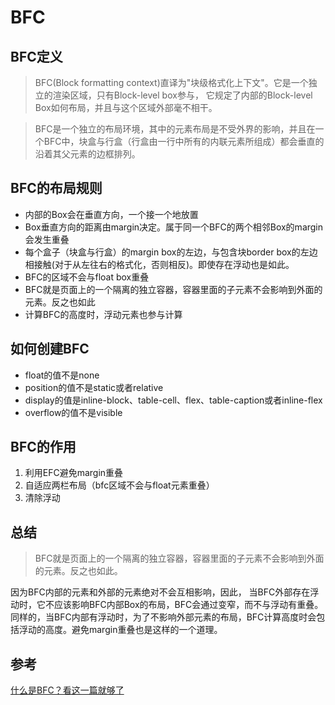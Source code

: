 # BFC
## BFC定义
  >BFC(Block formatting context)直译为"块级格式化上下文"。它是一个独立的渲染区域，只有Block-level box参与， 它规定了内部的Block-level Box如何布局，并且与这个区域外部毫不相干。

  >BFC是一个独立的布局环境，其中的元素布局是不受外界的影响，并且在一个BFC中，块盒与行盒（行盒由一行中所有的内联元素所组成）都会垂直的沿着其父元素的边框排列。
## BFC的布局规则
  * 内部的Box会在垂直方向，一个接一个地放置
  * Box垂直方向的距离由margin决定。属于同一个BFC的两个相邻Box的margin会发生重叠
  * 每个盒子（块盒与行盒）的margin box的左边，与包含块border box的左边相接触(对于从左往右的格式化，否则相反)。即使存在浮动也是如此。
  * BFC的区域不会与float box重叠
  * BFC就是页面上的一个隔离的独立容器，容器里面的子元素不会影响到外面的元素。反之也如此
  * 计算BFC的高度时，浮动元素也参与计算
## 如何创建BFC
  * float的值不是none
  * position的值不是static或者relative
  * display的值是inline-block、table-cell、flex、table-caption或者inline-flex
  * overflow的值不是visible
## BFC的作用
  1. 利用EFC避免margin重叠
  2. 自适应两栏布局（bfc区域不会与float元素重叠）
  3. 清除浮动
## 总结
>BFC就是页面上的一个隔离的独立容器，容器里面的子元素不会影响到外面的元素。反之也如此。

因为BFC内部的元素和外部的元素绝对不会互相影响，因此， 当BFC外部存在浮动时，它不应该影响BFC内部Box的布局，BFC会通过变窄，而不与浮动有重叠。同样的，当BFC内部有浮动时，为了不影响外部元素的布局，BFC计算高度时会包括浮动的高度。避免margin重叠也是这样的一个道理。
## 参考
[什么是BFC？看这一篇就够了](https://blog.csdn.net/sinat_36422236/article/details/88763187?ops_request_misc=%257B%2522request%255Fid%2522%253A%2522161725860416780357282853%2522%252C%2522scm%2522%253A%252220140713.130102334.pc%255Fall.%2522%257D&request_id=161725860416780357282853&biz_id=0&utm_medium=distribute.pc_search_result.none-task-blog-2~all~first_rank_v2~rank_v29-1-88763187.pc_search_result_cache&utm_term=%E4%BB%80%E4%B9%88%E6%98%AFbfc)